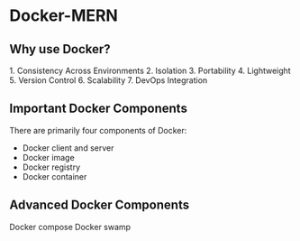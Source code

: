 # Docker-MERN
<h2>Why use Docker?</h2>
1. Consistency Across Environments
2. Isolation
3. Portability
4. Lightweight
5. Version Control
6. Scalability
7. DevOps Integration

<H2>Important Docker Components</H2>
    There are primarily four components of Docker:
<ul>
    <li/>Docker client and server 
    <li/>Docker image 
    <li/>Docker registry 
    <li/>Docker container
</ul>

<H2>Advanced Docker Components</H2>
Docker compose 
Docker swamp 